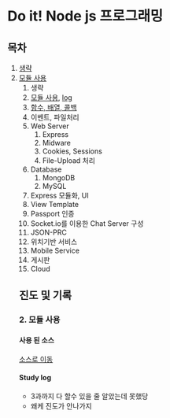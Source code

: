 # Do it! Node js 프로그래밍

## 목차
<ol class="no-style" id="markdown-toc">
<li><a href="#section" id="markdown-toc-section">생략</a> 
<li><a href="#section2" id="markdown-toc-section">모듈 사용</a>

1. 생략
2. [모듈 사용](../2.modules), [log](./README.md:26)
3. [함수, 배열, 콜백](../3.functions_arrays_callback)
4. 이벤트, 파일처리
5. Web Server
    1) Express
    2) Midware
    3) Cookies, Sessions
    4) File-Upload 처리
6. Database
    1) MongoDB
    2) MySQL
7. Express 모듈화, UI
8. View Template
9. Passport 인증
10. Socket.io를 이용한 Chat Server 구성
11. JSON-PRC
12. 위치기반 서비스
13. Mobile Service
14. 게시판
15. Cloud

## 진도 및 기록
<h3 id="section2">2. 모듈 사용</h3>

#### 사용 된 소스

[소스로 이동](../2.modules)

#### Study log

* 3과까지 다 할수 있을 줄 알았는데 못했당
* 왜케 진도가 안나가지



